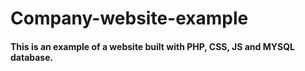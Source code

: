# Company-website-example

#### This is an example of a website built with PHP, CSS, JS and MYSQL database.
